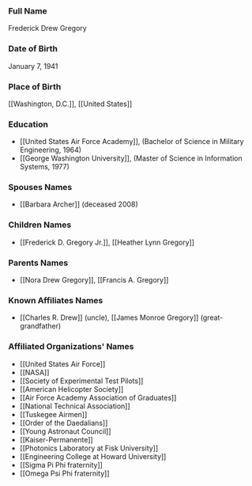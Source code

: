 ### Full Name

Frederick Drew Gregory

### Date of Birth

January 7, 1941

### Place of Birth

[[Washington, D.C.]], [[United States]]

### Education

- [[United States Air Force Academy]], (Bachelor of Science in Military Engineering, 1964)
- [[George Washington University]], (Master of Science in Information Systems, 1977)

### Spouses Names

- [[Barbara Archer]] (deceased 2008)

### Children Names

- [[Frederick D. Gregory Jr.]], [[Heather Lynn Gregory]]

### Parents Names

- [[Nora Drew Gregory]], [[Francis A. Gregory]]

### Known Affiliates Names

- [[Charles R. Drew]] (uncle), [[James Monroe Gregory]] (great-grandfather)

### Affiliated Organizations' Names

- [[United States Air Force]]
- [[NASA]]
- [[Society of Experimental Test Pilots]]
- [[American Helicopter Society]]
- [[Air Force Academy Association of Graduates]]
- [[National Technical Association]]
- [[Tuskegee Airmen]]
- [[Order of the Daedalians]]
- [[Young Astronaut Council]]
- [[Kaiser-Permanente]]
- [[Photonics Laboratory at Fisk University]]
- [[Engineering College at Howard University]]
- [[Sigma Pi Phi fraternity]]
- [[Omega Psi Phi fraternity]]